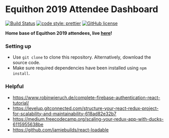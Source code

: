 # Equithon 2019 Attendee Dashboard

[![Build Status](https://travis-ci.com/equithon/site-dashboard.svg?branch=master)](https://travis-ci.com/equithon/site-dashboard)
[![code style: prettier](https://img.shields.io/badge/code_style-prettier-ff69b4.svg?style=flat-square)](https://github.com/prettier/prettier)
[![GitHub license](https://img.shields.io/github/license/equithon/site-dashboard.svg?style=flat-square)](https://github.com/equithon/site-dashboard/blob/master/LICENSE)

**Home base of Equithon 2019 attendees, live [here](https://my.equithon.org)!**

### Setting up

- Use `git clone` to clone this repository. Alternatively, download the source code.
- Make sure required dependencies have been installed using `npm install`.


### Helpful
- https://www.robinwieruch.de/complete-firebase-authentication-react-tutorial/
- https://levelup.gitconnected.com/structure-your-react-redux-project-for-scalability-and-maintainability-618ad82e32b7
- https://medium.freecodecamp.org/scaling-your-redux-app-with-ducks-6115955638be
- https://github.com/jamiebuilds/react-loadable
